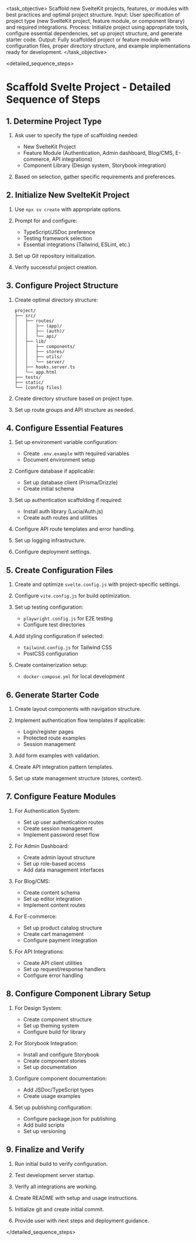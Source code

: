 <task name="Scaffold Svelte Project">

<task_objective>
Scaffold new SvelteKit projects, features, or modules with best practices and optimal project structure. Input: User specification of project type (new SvelteKit project, feature module, or component library) and required integrations. Process: Initialize project using appropriate tools, configure essential dependencies, set up project structure, and generate starter code. Output: Fully scaffolded project or feature module with configuration files, proper directory structure, and example implementations ready for development.
</task_objective>

<detailed_sequence_steps>
# Scaffold Svelte Project - Detailed Sequence of Steps

## 1. Determine Project Type

1. Ask user to specify the type of scaffolding needed:
   - New SvelteKit Project
   - Feature Module (Authentication, Admin dashboard, Blog/CMS, E-commerce, API integrations)
   - Component Library (Design system, Storybook integration)

2. Based on selection, gather specific requirements and preferences.

## 2. Initialize New SvelteKit Project

1. Use `npx sv create` with appropriate options.

2. Prompt for and configure:
   - TypeScript/JSDoc preference
   - Testing framework selection
   - Essential integrations (Tailwind, ESLint, etc.)

3. Set up Git repository initialization.

4. Verify successful project creation.

## 3. Configure Project Structure

1. Create optimal directory structure:
   ```
   project/
   ├── src/
   │   ├── routes/
   │   │   ├── (app)/
   │   │   ├── (auth)/
   │   │   └── api/
   │   ├── lib/
   │   │   ├── components/
   │   │   ├── stores/
   │   │   ├── utils/
   │   │   └── server/
   │   ├── hooks.server.ts
   │   └── app.html
   ├── tests/
   ├── static/
   └── [config files]
   ```

2. Create directory structure based on project type.

3. Set up route groups and API structure as needed.

## 4. Configure Essential Features

1. Set up environment variable configuration:
   - Create `.env.example` with required variables
   - Document environment setup

2. Configure database if applicable:
   - Set up database client (Prisma/Drizzle)
   - Create initial schema

3. Set up authentication scaffolding if required:
   - Install auth library (Lucia/Auth.js)
   - Create auth routes and utilities

4. Configure API route templates and error handling.

5. Set up logging infrastructure.

6. Configure deployment settings.

## 5. Create Configuration Files

1. Create and optimize `svelte.config.js` with project-specific settings.

2. Configure `vite.config.js` for build optimization.

3. Set up testing configuration:
   - `playwright.config.js` for E2E testing
   - Configure test directories

4. Add styling configuration if selected:
   - `tailwind.config.js` for Tailwind CSS
   - PostCSS configuration

5. Create containerization setup:
   - `docker-compose.yml` for local development

## 6. Generate Starter Code

1. Create layout components with navigation structure.

2. Implement authentication flow templates if applicable:
   - Login/register pages
   - Protected route examples
   - Session management

3. Add form examples with validation.

4. Create API integration pattern templates.

5. Set up state management structure (stores, context).

## 7. Configure Feature Modules

1. For Authentication System:
   - Set up user authentication routes
   - Create session management
   - Implement password reset flow

2. For Admin Dashboard:
   - Create admin layout structure
   - Set up role-based access
   - Add data management interfaces

3. For Blog/CMS:
   - Create content schema
   - Set up editor integration
   - Implement content routes

4. For E-commerce:
   - Set up product catalog structure
   - Create cart management
   - Configure payment integration

5. For API Integrations:
   - Create API client utilities
   - Set up request/response handlers
   - Configure error handling

## 8. Configure Component Library Setup

1. For Design System:
   - Create component structure
   - Set up theming system
   - Configure build for library

2. For Storybook Integration:
   - Install and configure Storybook
   - Create component stories
   - Set up documentation

3. Configure component documentation:
   - Add JSDoc/TypeScript types
   - Create usage examples

4. Set up publishing configuration:
   - Configure package.json for publishing
   - Add build scripts
   - Set up versioning

## 9. Finalize and Verify

1. Run initial build to verify configuration.

2. Test development server startup.

3. Verify all integrations are working.

4. Create README with setup and usage instructions.

5. Initialize git and create initial commit.

6. Provide user with next steps and deployment guidance.

</detailed_sequence_steps>

</task>

